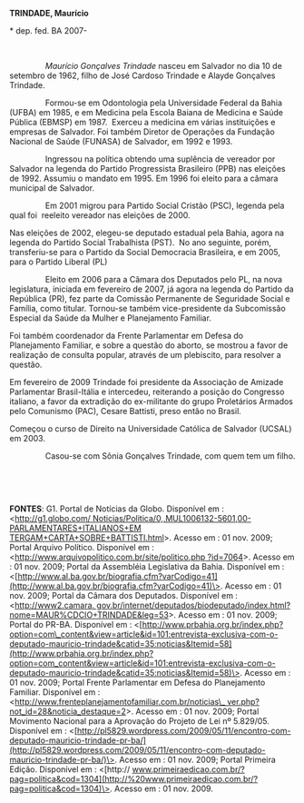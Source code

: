 **TRINDADE, Maurício**

\* dep. fed. BA 2007-

 

                *Maurício Gonçalves Trindade* nasceu em Salvador no dia
10 de setembro de 1962, filho de José Cardoso Trindade e Alayde
Gonçalves Trindade.

                Formou-se em Odontologia pela Universidade Federal da
Bahia (UFBA) em 1985, e em Medicina pela Escola Baiana de Medicina e
Saúde Pública (EBMSP) em 1987.  Exerceu a medicina em várias
instituições e empresas de Salvador. Foi também Diretor de Operações da
Fundação Nacional de Saúde (FUNASA) de Salvador, em 1992 e 1993.

                Ingressou na política obtendo uma suplência de vereador
por Salvador na legenda do Partido Progressista Brasileiro (PPB) nas
eleições de 1992. Assumiu o mandato em 1995. Em 1996 foi eleito para a
câmara municipal de Salvador.

                Em 2001 migrou para Partido Social Cristão (PSC),
legenda pela qual foi  reeleito vereador nas eleições de 2000.

Nas eleições de 2002, elegeu-se deputado estadual pela Bahia, agora na
legenda do Partido Social Trabalhista (PST).  No ano seguinte, porém,
transferiu-se para o Partido da Social Democracia Brasileira, e em
2005,  para o Partido Liberal (PL)

                Eleito em 2006 para a Câmara dos Deputados pelo PL, na
nova legislatura, iniciada em fevereiro de 2007, já agora na legenda do
Partido da República (PR), fez parte da Comissão Permanente de
Seguridade Social e Família, como titular. Tornou-se também
vice-presidente da Subcomissão Especial da Saúde da Mulher e
Planejamento Familiar.

Foi também coordenador da Frente Parlamentar em Defesa do Planejamento
Familiar, e sobre a questão do aborto, se mostrou a favor de realização
de consulta popular, através de um plebiscito, para resolver a questão.

Em fevereiro de 2009 Trindade foi presidente da Associação de Amizade
Parlamentar Brasil-Itália e intercedeu, reiterando a posição do
Congresso italiano, a favor da extradição do ex-militante do grupo
Proletários Armados pelo Comunismo (PAC), Cesare Battisti, preso então
no Brasil.

Começou o curso de Direito na Universidade Católica de Salvador (UCSAL)
em 2003.

                Casou-se com Sônia Gonçalves Trindade, com quem tem um
filho.

 

 

**FONTES**: G1. Portal de Notícias da Globo. Disponível em :
\<[http://g1.globo.com/
Noticias/Politica/0,,MUL1006132-5601,00-PARLAMENTARES+ITALIANOS+EM
TERGAM+CARTA+SOBRE+BATTISTI.html](http://g1.globo.com/%20Noticias/Politica/0,,MUL1006132-5601,00-PARLAMENTARES+ITALIANOS+EM%20TERGAM+CARTA+SOBRE+BATTISTI.html)\>.
Acesso em : 01 nov. 2009; Portal Arquivo Político. Disponível em :
\<[http://www.arquivopolitico.com.br/site/politico.php
?id=7064](http://www.arquivopolitico.com.br/site/politico.php%20?id=7064)\>.
Acesso em : 01 nov. 2009; Portal da Assembléia Legislativa da Bahia.
Disponível em :
\<[http://www.al.ba.gov.br/biografia.cfm?varCodigo=41](http://www.al.ba.gov.br/biografia.cfm?varCodigo=41)\>.
Acesso em : 01 nov. 2009; Portal da Câmara dos Deputados. Disponível em
: \<[http://www2.camara.
gov.br/internet/deputados/biodeputado/index.html?nome=MAUR%CDCIO+TRINDADE&leg=53](http://www2.camara.%20gov.br/internet/deputados/biodeputado/index.html?nome=MAUR%CDCIO+TRINDADE&leg=53)\>.
Acesso em : 01 nov. 2009; Portal do PR-BA. Disponível em :
\<[http://www.prbahia.org.br/index.php?option=com\_content&view=article&id=101:entrevista-exclusiva-com-o-deputado-mauricio-trindade&catid=35:noticias&Itemid=58](http://www.prbahia.org.br/index.php?option=com_content&view=article&id=101:entrevista-exclusiva-com-o-deputado-mauricio-trindade&catid=35:noticias&Itemid=58)\>.
Acesso em : 01 nov. 2009; Portal Frente Parlamentar em Defesa do
Planejamento Familiar. Disponível em :
\<[http://www.frenteplanejamentofamiliar.com.br/noticias\_
ver.php?not\_id=28&noticia\_destaque=2](http://www.frenteplanejamentofamiliar.com.br/noticias_%20ver.php?not_id=28&noticia_destaque=2)\>.
Acesso em : 01 nov. 2009; Portal Movimento Nacional para a Aprovação do
Projeto de Lei nº 5.829/05. Disponível em :
\<[http://pl5829.wordpress.com/2009/05/11/encontro-com-deputado-mauricio-trindade-pr-ba/](http://pl5829.wordpress.com/2009/05/11/encontro-com-deputado-mauricio-trindade-pr-ba/)\>.
Acesso em : 01 nov. 2009; Portal Primeira Edição. Disponível em :
\<[http://
www.primeiraedicao.com.br/?pag=politica&cod=1304](http://%20www.primeiraedicao.com.br/?pag=politica&cod=1304)\>.
Acesso em : 01 nov. 2009.

 

 

 

 

 

 

 
